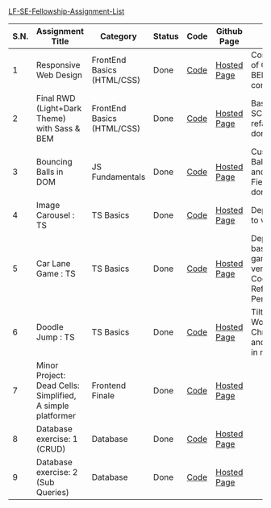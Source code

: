 #
[LF-SE-Fellowship-Assignment-List](https://nisan-shrestha.github.io/LF-SE-Fellowship-Assignment-List/)

<table id="assignments-table">
  <thead>
    <tr>
      <th>S.N.</th>
      <th style="width: 250px">Assignment Title</th>
      <th>Category</th>
      <th>Status</th>
      <th>Code</th>
      <th>Github Page</th>
      <th>Note</th>
    </tr>
  </thead>
  <tbody>
    <tr>
      <td>1</td>
      <td>Responsive Web Design</td>
      <td>FrontEnd Basics (HTML/CSS)</td>
      <td class="done">Done</td>
      <td>
        <a
          href="https://github.com/Nisan-Shrestha/LF-SE-Asgn-1-RWD"
          class="code-link"
          >Code</a
        >
      </td>
      <td>
        <a
          href="https://nisan-shrestha.github.io/LF-SE-Asgn-1-RWD/"
          class="hosted-link"
          >Hosted Page</a
        >
      </td>
      <td class="highlight">Conversion of CSS to BEM complete.</td>
    </tr>
    <tr>
      <td>2</td>
      <td>Final RWD (Light+Dark Theme) with Sass &amp; BEM</td>
      <td>FrontEnd Basics (HTML/CSS)</td>
      <td class="done">Done</td>
      <td>
        <a
          href="https://github.com/Nisan-Shrestha/LF-SE-Asgn-2-Final-RWD-multitheme"
          class="code-link"
          >Code</a
        >
      </td>
      <td>
        <a
          href="https://nisan-shrestha.github.io/LF-SE-Asgn-2-Final-RWD-multitheme/"
          class="hosted-link"
          >Hosted Page</a
        >
      </td>
      <td>Basic SCSS refactoring done.</td>
    </tr>
    <tr>
      <td>3</td>
      <td>Bouncing Balls in DOM</td>
      <td>JS Fundamentals</td>
      <td class="done">Done</td>
      <td>
        <a
          href="https://github.com/Nisan-Shrestha/Bouncy-Balls"
          class="code-link"
          >Code</a
        >
      </td>
      <td>
        <a
          href="https://nisan-shrestha.github.io/Bouncy-Balls/"
          class="hosted-link"
          >Hosted Page</a
        >
      </td>
      <td>Custom Ball Count and Force Field effect done.</td>
    </tr>
    <tr>
      <td>4</td>
      <td>Image Carousel : TS</td>
      <td>TS Basics</td>
      <td class="done">Done</td>
      <td>
        <a href="https://github.com/Nisan-Shrestha/Carousel" class="code-link"
          >Code</a
        >
      </td>
      <td>
        <a href="https://carousel-green-eta.vercel.app/" class="hosted-link"
          >Hosted Page</a
        >
      </td>
      <td class="highlight">Deployed to vercel.</td>
    </tr>
    <tr>
      <td>5</td>
      <td>Car Lane Game : TS</td>
      <td>TS Basics</td>
      <td class="done">Done</td>
      <td>
        <a
          href="https://github.com/Nisan-Shrestha/Quick-Canvas-Game"
          class="code-link"
          >Code</a
        >
      </td>
      <td>
        <a href="https://quick-canvas-game.vercel.app/" class="hosted-link"
          >Hosted Page</a
        >
      </td>
      <td>Deployed basic game to vercel, Code Refactor Pending.</td>
    </tr>
    <tr>
      <td>6</td>
      <td>Doodle Jump : TS</td>
      <td>TS Basics</td>
      <td class="done">Done</td>
      <td>
        <a
          href="https://github.com/Nisan-Shrestha/Doodle-Jump-Canvas-TS"
          class="code-link"
          >Code</a
        >
      </td>
      <td>
        <a href="https://doodle-jump-canvas-ts.vercel.app/" class="hosted-link"
          >Hosted Page</a
        >
      </td>
      <td class="highlight">
        Tilt to play Works on Chrome and Edge in mobile.
      </td>
    </tr>
    <tr>
      <td>7</td>
      <td>Minor Project: Dead Cells: Simplified, A simple platformer</td>
      <td>Frontend Finale</td>
      <td class="done">Done</td>
      <td>
        <a
          href="https://github.com/Nisan-Shrestha/platformer2d-dead-cells"
          class="code-link"
          >Code</a
        >
      </td>
      <td>
        <a
          href="https://platformer2d-dead-cells.vercel.app/"
          class="hosted-link"
          >Hosted Page</a
        >
      </td>
      <td></td>
    </tr>
    <tr>
      <td>8</td>
      <td>Database exercise: 1 (CRUD)</td>
      <td>Database</td>
      <td class="done">Done</td>
      <td>
        <a
          href="https://github.com/Nisan-Shrestha/LF-DB-Master/tree/main/Day1"
          class="code-link"
          >Code</a
        >
      </td>
      <td><a href="N/A" class="hosted-link NA">Hosted Page</a></td>
      <td></td>
    </tr>
    <tr>
      <td>9</td>
      <td>Database exercise: 2 (Sub Queries)</td>
      <td>Database</td>
      <td class="done">Done</td>
      <td>
        <a
          href="https://github.com/Nisan-Shrestha/LF-DB-Master/tree/main/Day2"
          class="code-link"
          >Code</a
        >
      </td>
      <td><a href="N/A" class="hosted-link NA">Hosted Page</a></td>
      <td></td>
    </tr>
  </tbody>
</table>
